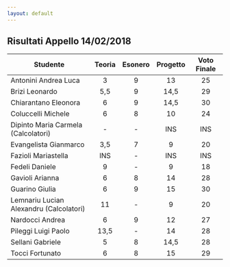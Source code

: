 ```yaml
---
layout: default
---
```


Risultati Appello 14/02/2018
----------------------------

| Studente                                 | Teoria | Esonero | Progetto | Voto Finale |
|-----------------------------------------|:------:|:-------:|:--------:|:-----------:|
| Antonini Andrea Luca                    | 3      | 9       | 13       | 25          |
| Brizi Leonardo                          | 5,5    | 9       | 14,5     | 29          |
| Chiarantano Eleonora                    | 6      | 9       | 14,5     | 30          |
| Coluccelli Michele                      | 6      | 8       | 10       | 24          |
| Dipinto Maria Carmela (Calcolatori)     | -      | -       | INS      | INS         |
| Evangelista Gianmarco                   | 3,5    | 7       | 9        | 20          |
| Fazioli Mariastella                     | INS    | -       | INS      | INS         |
| Fedeli Daniele                          | 9      | -       | 9        | 18          |
| Gavioli Arianna                         | 6      | 8       | 14       | 28          |
| Guarino Giulia                          | 6      | 9       | 15       | 30          |
| Lemnariu Lucian Alexandru (Calcolatori) | 11     | -       | 9        | 20          |
| Nardocci Andrea                         | 6      | 9       | 12       | 27          |
| Pileggi Luigi Paolo                     | 13,5   | -       | 14       | 28          |
| Sellani Gabriele                        | 5      | 8       | 14,5     | 28          |
| Tocci Fortunato                         | 6      | 8       | 15       | 29          |

